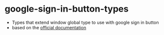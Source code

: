 # google-sign-in-button-types
- Types that extend window global type to use with google sign in button
- based on the [official documentation](https://developers.google.com/identity/gsi/web/reference/js-reference)
